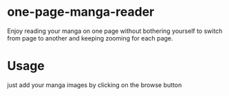 # one-page-manga-reader
Enjoy reading your manga on one page without bothering yourself to switch from page to another and keeping zooming for each page.
# Usage
just add your manga images by clicking on the browse button
